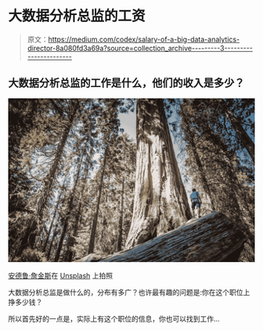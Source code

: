 # 大数据分析总监的工资

> 原文：<https://medium.com/codex/salary-of-a-big-data-analytics-director-8a080fd3a69a?source=collection_archive---------3----------------------->

## 大数据分析总监的工作是什么，他们的收入是多少？

![](img/292acfd33dba324a4c3ac8e53c68b04c.png)

[安德鲁·詹金斯](https://unsplash.com/@anglue18?utm_source=unsplash&utm_medium=referral&utm_content=creditCopyText)在 [Unsplash](https://unsplash.com/s/photos/sequoia?utm_source=unsplash&utm_medium=referral&utm_content=creditCopyText) 上拍照

大数据分析总监是做什么的，分布有多广？也许最有趣的问题是:你在这个职位上挣多少钱？

所以首先好的一点是，实际上有这个职位的信息，你也可以找到工作…